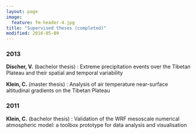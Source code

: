 ```yaml
---
layout: page
image:
  feature: fm-header-4.jpg
title: "Supervised theses (completed)"
modified: 2016-05-09
---
```


### 2013

**Discher, V.** (bachelor thesis)
: Extreme precipitation events over the Tibetan Plateau and their spatial and temporal variability


**Klein, C.** (master thesis)
: Analysis of air temperature near-surface altitudinal gradients on the Tibetan Plateau


### 2011

**Klein, C.** (bachelor thesis)
: Validation of the WRF mesoscale numerical atmospheric model: a toolbox prototype for data analysis and visualisation
